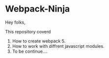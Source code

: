 # Webpack-Ninja

Hey folks,

This repository coverd 
1. How to create webpack 5.
2. How to work with diffrent javascript modules.
3. To be continue....
